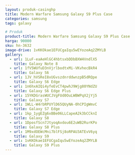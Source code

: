 ```yaml
---
layout: produk-casinghp
title: Modern Warfare Samsung Galaxy S9 Plus Case
categories: samsung
tags: galaxy

# Produk
product-title: Modern Warfare Samsung Galaxy S9 Plus Case
harga: 90000
sku: hn-3632
image-drive: 1vKKOkae1EFUCgaIqu5wEYozeAq2ZMYLB
gallery:
  - url: 1LuF-eaAeHlGC4hbtsxbDDbBXW4VndlX5
    title: Galaxy Note 8
  - url: 1fV5WUfuD3nVjrlbodtxMi-VKvhecBkR4
    title: Galaxy S6
  - url: 1JV_hVSReI8xUGvszdnrddwnzpB5dRQpe
    title: Galaxy S6 Edge
  - url: 1n6hxAIQi4yfeEvCT4pwhJ9Wjg80YNdZU
    title: Galaxy S6 Edge Plus
  - url: 15YKDGrasWUCJVgFUd0OuLWBWPqX2jYj5
    title: Galaxy S7
  - url: 1WLL-W4rbRPUYlD65QUyNA-0hCPIgWmvC
    title: Galaxy S7 Edge
  - url: 1kp_1ygEZg6xBBe06LLCapeA2k3bCCknI
    title: Galaxy S8
  - url: 1DposfScn7JtyoqAvdou6E2uWB2RurKPo
    title: Galaxy S8 Plus
  - url: 1M9xdOEWcMni7blFSj8oRPAU3ATEvV6yq
    title: Galaxy S9
  - url: 1vKKOkae1EFUCgaIqu5wEYozeAq2ZMYLB
    title: Galaxy S9 Plus
---
```

